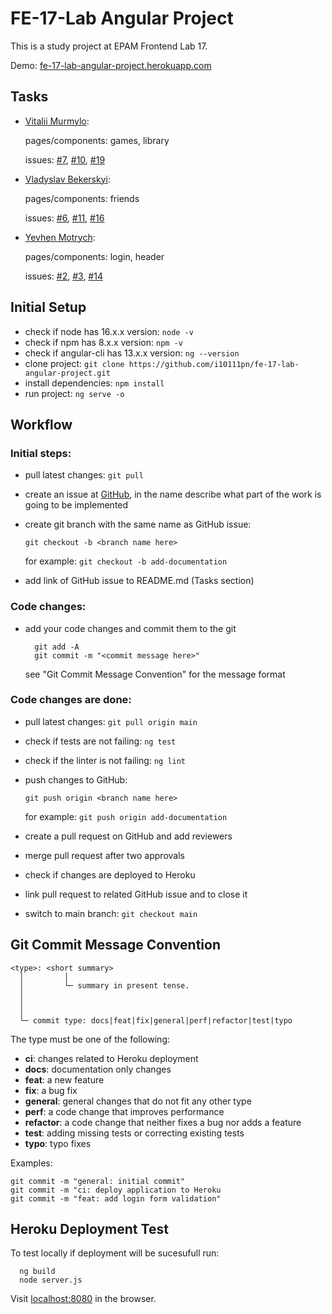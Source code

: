 # FE-17-Lab Angular Project

This is a study project at EPAM Frontend Lab 17.

Demo: [fe-17-lab-angular-project.herokuapp.com](https://fe-17-lab-angular-project.herokuapp.com/)

## Tasks

* [Vitalii Murmylo](https://github.com/VitaliiMurmylo):

  pages/components: games, library

  issues:
  [#7](https://github.com/i10111pn/fe-17-lab-angular-project/issues/7),
  [#10](https://github.com/i10111pn/fe-17-lab-angular-project/issues/10),
  [#19](https://github.com/i10111pn/fe-17-lab-angular-project/issues/19)

* [Vladyslav Bekerskyi](https://github.com/bekerskyi):

  pages/components: friends

  issues: 
  [#6](https://github.com/i10111pn/fe-17-lab-angular-project/issues/6),
  [#11](https://github.com/i10111pn/fe-17-lab-angular-project/issues/11),
  [#16](https://github.com/i10111pn/fe-17-lab-angular-project/issues/16)


* [Yevhen Motrych](https://github.com/i10111pn): 

  pages/components: login, header

  issues: 
  [#2](https://github.com/i10111pn/fe-17-lab-angular-project/issues/2),
  [#3](https://github.com/i10111pn/fe-17-lab-angular-project/issues/3),
  [#14](https://github.com/i10111pn/fe-17-lab-angular-project/issues/14)  

## Initial Setup

* check if node has 16.x.x version: `node -v`
* check if npm has 8.x.x version: `npm -v`
* check if angular-cli has 13.x.x version: `ng --version`
* clone project: `git clone https://github.com/i10111pn/fe-17-lab-angular-project.git`
* install dependencies: `npm install`
* run project: `ng serve -o`

## Workflow

### Initial steps:
* pull latest changes: `git pull`

* create an issue at [GitHub](https://github.com/i10111pn/fe-17-lab-angular-project/issues), in the name describe what part of the work is going to be implemented

* create git branch with the same name as GitHub issue:

  `git checkout -b <branch name here>`

  for example: `git checkout -b add-documentation`

* add link of GitHub issue to README.md (Tasks section)

### Code changes:

* add your code changes and commit them to the git
 
  ```
    git add -A
    git commit -m "<commit message here>"
  ```

  see "Git Commit Message Convention" for the message format

### Code changes are done:

* pull latest changes: `git pull origin main`
* check if tests are not failing: `ng test`
* check if the linter is not failing: `ng lint`

* push changes to GitHub:

  `git push origin <branch name here>`

  for example: `git push origin add-documentation`

* create a pull request on GitHub and add reviewers
* merge pull request after two approvals
* check if changes are deployed to Heroku
* link pull request to related GitHub issue and to close it
* switch to main branch: `git checkout main`

## Git Commit Message Convention

```
<type>: <short summary>
  │         │
  │         └─ summary in present tense.
  │       
  │       
  │
  └─ commit type: docs|feat|fix|general|perf|refactor|test|typo
```

The type must be one of the following:

* **ci**: changes related to Heroku deployment
* **docs**: documentation only changes
* **feat**: a new feature
* **fix**: a bug fix
* **general**: general changes that do not fit any other type
* **perf**: a code change that improves performance
* **refactor**: a code change that neither fixes a bug nor adds a feature
* **test**: adding missing tests or correcting existing tests
* **typo**: typo fixes

Examples:

```
git commit -m "general: initial commit"
git commit -m "ci: deploy application to Heroku
git commit -m "feat: add login form validation"
```

## Heroku Deployment Test

  To test locally if deployment will be sucesufull run:

  ```
    ng build
    node server.js
  ```

  Visit [localhost:8080](http://localhost:8080/) in the browser.
